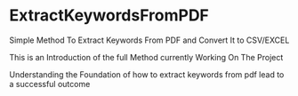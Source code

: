 # ExtractKeywordsFromPDF
Simple Method To Extract Keywords From PDF and Convert It to CSV/EXCEL

This is an Introduction of the full Method currently Working On The Project

Understanding the Foundation of how to extract keywords from pdf lead to a successful outcome


